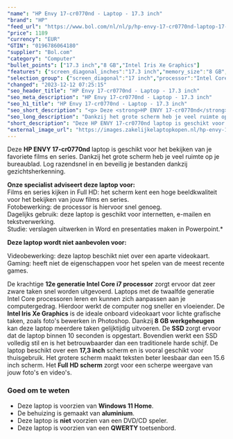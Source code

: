 ```yaml
---
"name": "HP Envy 17-cr0770nd - Laptop - 17.3 inch"
"brand": "HP"
"feed_url": "https://www.bol.com/nl/nl/p/hp-envy-17-cr0770nd-laptop-17-3-inch/9300000109297275"
"price": 1189
"currency": "EUR"
"GTIN": "0196786064180"
"supplier": "Bol.com"
"category": "Computer"
"bullet_points": ["17.3 inch","8 GB","Intel Iris Xe Graphics"]
"features": {"screen_diagonal_inches":"17.3 inch","memory_size":"8 GB","graphics_card":"Intel Iris Xe Graphics"}
"selection_group": {"screen_diagonal":"17 inch","processor":"Intel Core i7","changed_price_past_3_days":false,"product_family":"Envy"}
"changed": "2023-12-12 07:25:15"
"seo_header_title": "HP Envy 17-cr0770nd - Laptop - 17.3 inch"
"seo_meta_description": "HP Envy 17-cr0770nd - Laptop - 17.3 inch"
"seo_h1_title": "HP Envy 17-cr0770nd - Laptop - 17.3 inch"
"seo_short_description": "<p> Deze <strong>HP ENVY 17-cr0770nd</strong> laptop is geschikt voor het bekijken van je favoriete films en series."
"seo_long_description": "Dankzij het grote scherm heb je veel ruimte op je bureaublad. Log razendsnel in en beveilig je bestanden dankzij gezichtsherkenning. </p> <p> <strong>Onze specialist adviseert deze laptop voor:</strong><br />Films en series kijken in Full HD: het scherm kent een hoge beeldkwaliteit voor het bekijken van jouw films en series. <br />Fotobewerking: de processor is hiervoor snel genoeg. <br />Dagelijks gebruik: deze laptop is geschikt voor internetten, e-mailen en tekstverwerking. <br />Studie: verslagen uitwerken in Word en presentaties maken in Powerpoint. * </p> <p> <strong>Deze laptop wordt niet aanbevolen voor:</strong> </p> <p> Videobewerking: deze laptop beschikt niet over een aparte videokaart. <br />Gaming: heeft niet de eigenschappen voor het spelen van de meest recente games. </p> <p> De krachtige <strong>12e generatie Intel Core i7 processor</strong> zorgt ervoor dat zeer zware taken snel worden uitgevoerd. Laptops met de twaalfde generatie Intel Core processoren leren en kunnen zich aanpassen aan je computergedrag. Hierdoor werkt de computer nog sneller en vloeiender. De <strong>Intel Iris Xe Graphics</strong> is de ideale onboard videokaart voor lichte grafische taken, zoals foto's bewerken in Photoshop. Dankzij<strong> 8 GB werkgeheugen</strong> kan deze laptop meerdere taken gelijktijdig uitvoeren. De <strong>SSD </strong>zorgt ervoor dat de laptop binnen 10 seconden is opgestart. Bovendien werkt een SSD volledig stil en is het betrouwbaarder dan een traditionele harde schijf. De laptop beschikt over een <strong>17,3 inch</strong> scherm en is vooral geschikt voor thuisgebruik. Het grotere scherm maakt teksten beter leesbaar dan een 15. 6 inch scherm. Het <strong>Full HD scherm</strong> zorgt voor een scherpe weergave van jouw foto's en video's. </p> <p>  </p> <h3>Goed om te weten</h3> <p>  </p> <ul> <li>Deze laptop is voorzien van <strong>Windows 11 Home</strong>. </li> <li>De behuizing is gemaakt van <strong>aluminium</strong>. </li> <li>Deze laptop is <strong>niet </strong>voorzien van een DVD/CD speler. </li> <li>Deze laptop is voorzien van een <strong>QWERTY</strong> toetsenbord. </li> </ul>"
"short_description": "Deze HP ENVY 17-cr0770nd laptop is geschikt voor het bekijken van je favoriete films en series. Dankzij het grote scherm heb je veel ruimte op je bureaublad. Log razendsnel in en beveilig je bestanden dankzij gezichtsherkenning. Onze specialist adviseert deze laptop voor: Films en series kijken in Full HD: het scherm kent een hoge beeldkwaliteit voor het bekijken van jouw films en series. Fotobewerking: de processor is hiervoor snel genoeg. Dagelijks gebruik: deze laptop is geschikt voor internetten, e-mailen en tekstverwerking. Studie: verslagen uitwerken in Word en presentaties maken in Powerpoint.* Deze laptop wordt niet aanbevolen voor: Videobewerking: deze laptop beschikt niet over een aparte videokaart. Gaming: heeft niet de eigenschappen voor het spelen van de meest recente games. De krachtige 12e generatie Intel Core i7 processor zorgt ervoor dat zeer zware taken snel worden uitgevoerd. Laptops met de twaalfde generatie Intel Core processoren leren en kunnen zich aanpassen aan je computergedrag. Hierdoor werkt de computer nog sneller en vloeiender. De Intel Iris Xe Graphics is de ideale onboard videokaart voor lichte grafische taken, zoals foto's bewerken in Photoshop. Dankzij 8 GB werkgeheugen kan deze laptop meerdere taken gelijktijdig uitvoeren. De SSD zorgt ervoor dat de laptop binnen 10 seconden is opgestart. Bovendien werkt een SSD volledig stil en is het betrouwbaarder dan een traditionele harde schijf. De laptop beschikt over een 17,3 inch scherm en is vooral geschikt voor thuisgebruik. Het grotere scherm maakt teksten beter leesbaar dan een 15.6 inch scherm. Het Full HD scherm zorgt voor een scherpe weergave van jouw foto's en video's. Goed om te weten Deze laptop is voorzien van Windows 11 Home. De behuizing is gemaakt van aluminium. Deze laptop is niet voorzien van een DVD/CD speler. Deze laptop is voorzien van een QWERTY toetsenbord."
"external_image_url": "https://images.zakelijkelaptopkopen.nl/hp-envy-17-cr0770nd-laptop-17-3-inch.webp"
---
```


<p> Deze <strong>HP ENVY 17-cr0770nd</strong> laptop is geschikt voor het bekijken van je favoriete films en series. Dankzij het grote scherm heb je veel ruimte op je bureaublad. Log razendsnel in en beveilig je bestanden dankzij gezichtsherkenning. </p> <p> <strong>Onze specialist adviseert deze laptop voor:</strong><br />Films en series kijken in Full HD: het scherm kent een hoge beeldkwaliteit voor het bekijken van jouw films en series.<br />Fotobewerking: de processor is hiervoor snel genoeg. <br />Dagelijks gebruik: deze laptop is geschikt voor internetten, e-mailen en tekstverwerking. <br />Studie: verslagen uitwerken in Word en presentaties maken in Powerpoint.* </p> <p> <strong>Deze laptop wordt niet aanbevolen voor:</strong> </p> <p> Videobewerking: deze laptop beschikt niet over een aparte videokaart. <br />Gaming: heeft niet de eigenschappen voor het spelen van de meest recente games. </p> <p> De krachtige <strong>12e generatie Intel Core i7 processor</strong> zorgt ervoor dat zeer zware taken snel worden uitgevoerd. Laptops met de twaalfde generatie Intel Core processoren leren en kunnen zich aanpassen aan je computergedrag. Hierdoor werkt de computer nog sneller en vloeiender. De <strong>Intel Iris Xe Graphics</strong> is de ideale onboard videokaart voor lichte grafische taken, zoals foto's bewerken in Photoshop. Dankzij<strong> 8 GB werkgeheugen</strong> kan deze laptop meerdere taken gelijktijdig uitvoeren. De <strong>SSD </strong>zorgt ervoor dat de laptop binnen 10 seconden is opgestart. Bovendien werkt een SSD volledig stil en is het betrouwbaarder dan een traditionele harde schijf. De laptop beschikt over een <strong>17,3 inch</strong> scherm en is vooral geschikt voor thuisgebruik. Het grotere scherm maakt teksten beter leesbaar dan een 15.6 inch scherm. Het <strong>Full HD scherm</strong> zorgt voor een scherpe weergave van jouw foto's en video's. </p> <p>   </p> <h3>Goed om te weten</h3> <p>   </p> <ul> <li>Deze laptop is voorzien van <strong>Windows 11 Home</strong>.</li> <li>De behuizing is gemaakt van <strong>aluminium</strong>.</li> <li>Deze laptop is <strong>niet </strong>voorzien van een DVD/CD speler.</li> <li>Deze laptop is voorzien van een <strong>QWERTY</strong> toetsenbord.</li> </ul>